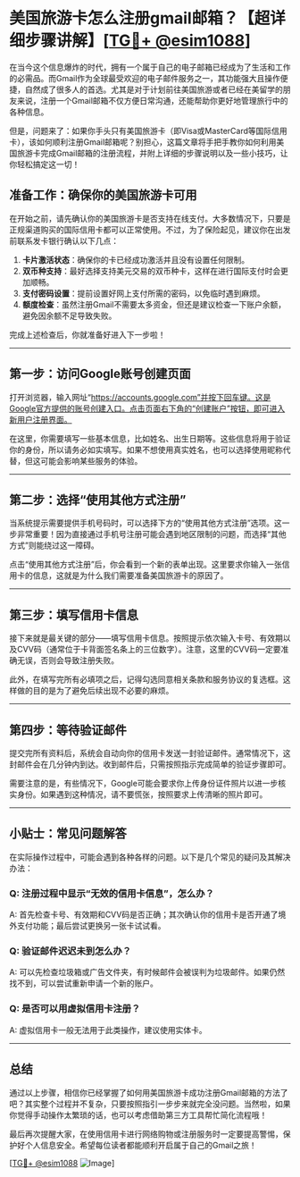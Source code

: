 # 美国旅游卡怎么注册gmail邮箱？【超详细步骤讲解】[[TG💪+ @esim1088](https://t.me/s/esim1088)]

在当今这个信息爆炸的时代，拥有一个属于自己的电子邮箱已经成为了生活和工作的必需品。而Gmail作为全球最受欢迎的电子邮件服务之一，其功能强大且操作便捷，自然成了很多人的首选。尤其是对于计划前往美国旅游或者已经在美留学的朋友来说，注册一个Gmail邮箱不仅方便日常沟通，还能帮助你更好地管理旅行中的各种信息。

但是，问题来了：如果你手头只有美国旅游卡（即Visa或MasterCard等国际信用卡），该如何顺利注册Gmail邮箱呢？别担心，这篇文章将手把手教你如何利用美国旅游卡完成Gmail邮箱的注册流程，并附上详细的步骤说明以及一些小技巧，让你轻松搞定这一切！

## 准备工作：确保你的美国旅游卡可用

在开始之前，请先确认你的美国旅游卡是否支持在线支付。大多数情况下，只要是正规渠道购买的国际信用卡都可以正常使用。不过，为了保险起见，建议你在出发前联系发卡银行确认以下几点：

1. **卡片激活状态**：确保你的卡已经成功激活并且没有设置任何限制。
2. **双币种支持**：最好选择支持美元交易的双币种卡，这样在进行国际支付时会更加顺畅。
3. **支付密码设置**：提前设置好网上支付所需的密码，以免临时遇到麻烦。
4. **额度检查**：虽然注册Gmail不需要太多资金，但还是建议检查一下账户余额，避免因余额不足导致失败。

完成上述检查后，你就准备好进入下一步啦！

---

## 第一步：访问Google账号创建页面

打开浏览器，输入网址“https://accounts.google.com”并按下回车键。这是Google官方提供的账号创建入口。点击页面右下角的“创建账户”按钮，即可进入新用户注册界面。

在这里，你需要填写一些基本信息，比如姓名、出生日期等。这些信息将用于验证你的身份，所以请务必如实填写。如果不想使用真实姓名，也可以选择使用昵称代替，但这可能会影响某些服务的体验。

---

## 第二步：选择“使用其他方式注册”

当系统提示需要提供手机号码时，可以选择下方的“使用其他方式注册”选项。这一步非常重要！因为直接通过手机号注册可能会遇到地区限制的问题，而选择“其他方式”则能绕过这一障碍。

点击“使用其他方式注册”后，你会看到一个新的表单出现。这里要求你输入一张信用卡的信息，这就是为什么我们需要准备美国旅游卡的原因了。

---

## 第三步：填写信用卡信息

接下来就是最关键的部分——填写信用卡信息。按照提示依次输入卡号、有效期以及CVV码（通常位于卡背面签名条上的三位数字）。注意，这里的CVV码一定要准确无误，否则会导致注册失败。

此外，在填写完所有必填项之后，记得勾选同意相关条款和服务协议的复选框。这样做的目的是为了避免后续出现不必要的麻烦。

---

## 第四步：等待验证邮件

提交完所有资料后，系统会自动向你的信用卡发送一封验证邮件。通常情况下，这封邮件会在几分钟内到达。收到邮件后，只需按照指示完成简单的验证步骤即可。

需要注意的是，有些情况下，Google可能会要求你上传身份证件照片以进一步核实身份。如果遇到这种情况，请不要慌张，按照要求上传清晰的照片即可。

---

## 小贴士：常见问题解答

在实际操作过程中，可能会遇到各种各样的问题。以下是几个常见的疑问及其解决办法：

### Q: 注册过程中显示“无效的信用卡信息”，怎么办？
A: 首先检查卡号、有效期和CVV码是否正确；其次确认你的信用卡是否开通了境外支付功能；最后尝试更换另一张卡试试看。

### Q: 验证邮件迟迟未到怎么办？
A: 可以先检查垃圾箱或广告文件夹，有时候邮件会被误判为垃圾邮件。如果仍然找不到，可以尝试重新申请一个新的账户。

### Q: 是否可以用虚拟信用卡注册？
A: 虚拟信用卡一般无法用于此类操作，建议使用实体卡。

---

## 总结

通过以上步骤，相信你已经掌握了如何用美国旅游卡成功注册Gmail邮箱的方法了吧？其实整个过程并不复杂，只要按照指引一步步来就完全没问题。当然啦，如果你觉得手动操作太繁琐的话，也可以考虑借助第三方工具帮忙简化流程哦！

最后再次提醒大家，在使用信用卡进行网络购物或注册服务时一定要提高警惕，保护好个人信息安全。希望每位读者都能顺利开启属于自己的Gmail之旅！

[[TG💪+ @esim1088](https://t.me/s/esim1088) ![Image](https://i.postimg.cc/4NQfJmqS/Snipaste-2025-05-13-00-14-12.png)]